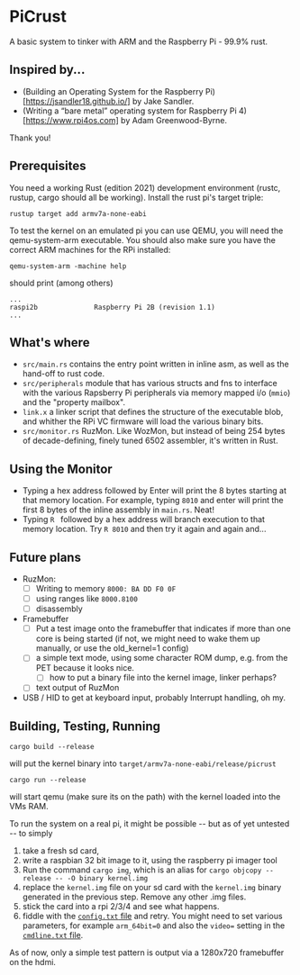 # PiCrust

A basic system to tinker with ARM and the Raspberry Pi - 99.9% rust.

## Inspired by...

* (Building an Operating System for the Raspberry Pi)[https://jsandler18.github.io/] by Jake Sandler.
* (Writing a “bare metal” operating system for Raspberry Pi 4)[https://www.rpi4os.com] by Adam Greenwood-Byrne.

Thank you!

## Prerequisites

You need a working Rust (edition 2021) development environment (rustc, rustup, cargo should all be working).
Install the rust pi's target triple:
```
rustup target add armv7a-none-eabi
```

To test the kernel on an emulated pi you can use QEMU, you will need the qemu-system-arm executable. You should also make sure you have the correct ARM machines for the RPi installed: 

```
qemu-system-arm -machine help   
```

should print (among others)

```
...
raspi2b              Raspberry Pi 2B (revision 1.1)
...
```

## What's where

* `src/main.rs` contains the entry point written in inline asm, as well as the hand-off to rust code.
* `src/peripherals` module that has various structs and fns to interface with the various Rapsberry Pi peripherals via memory mapped i/o (`mmio`) and the "property mailbox".
* `link.x` a linker script that defines the structure of the executable blob, and whither the RPi VC firmware will load the various binary bits. 
* `src/monitor.rs` RuzMon. Like WozMon, but instead of being 254 bytes of decade-defining, finely tuned 6502 assembler, it's written in Rust.

## Using the Monitor

* Typing a hex address followed by Enter will print the 8 bytes starting at that memory location. For example, typing `8010` and enter will print the first 8 bytes of the inline assembly in `main.rs`. Neat!
* Typing `R ` followed by a hex address will branch execution to that memory location. Try `R 8010` and then try it again and again and...

## Future plans

* RuzMon: 
  * [ ] Writing to memory `8000: BA DD F0 0F`
  * [ ] using ranges like `8000.8100` 
  * [ ] disassembly
* Framebuffer
  * [ ] Put a test image onto the framebuffer that indicates if more than one core is being started (if not, we might need to wake them up manually, or use the old_kernel=1 config)
  * [ ] a simple text mode, using some character ROM dump, e.g. from the PET because it looks nice.
    * [ ] how to put a binary file into the kernel image, linker perhaps?
  * [ ] text output of RuzMon
* USB / HID to get at keyboard input, probably Interrupt handling, oh my.

## Building, Testing, Running

```
cargo build --release
```

will put the kernel binary into `target/armv7a-none-eabi/release/picrust`

```
cargo run --release
```

will start qemu (make sure its on the path) with the kernel loaded into the VMs RAM.

To run the system on a real pi, it might be possible -- but as of yet untested -- to simply

1. take a fresh sd card, 
2. write a raspbian 32 bit image to it, using the raspberry pi imager tool
3. Run the command `cargo img`, which is an alias for `cargo objcopy --release -- -O binary kernel.img`
4. replace the `kernel.img` file on your sd card with the `kernel.img` binary generated in the previous step. Remove any other .img files.
5. stick the card into a rpi 2/3/4 and see what happens. 
6. fiddle with the [`config.txt` file](https://www.raspberrypi.com/documentation/computers/config_txt.html) and retry. You might need to set  various parameters, for example `arm_64bit=0` and also the `video=` setting in the [`cmdline.txt` file](https://www.raspberrypi.com/documentation/computers/configuration.html#the-kernel-command-line).

As of now, only a simple test pattern is output via a 1280x720 framebuffer on the hdmi.
